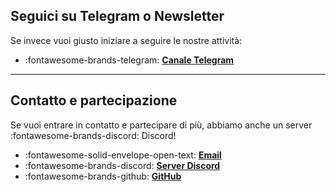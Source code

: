 ## Seguici su Telegram o Newsletter
Se invece vuoi giusto iniziare a seguire le nostre attività:

<div class="grid cards" markdown>

- :fontawesome-brands-telegram: **[Canale Telegram](https://t.me/org2042)**  

</div>

---

## Contatto e partecipazione
Se vuoi entrare in contatto e partecipare di più, abbiamo anche un server :fontawesome-brands-discord: Discord!

<div class="grid cards" markdown>

- :fontawesome-solid-envelope-open-text: **[Email](mailto:stefano.cecere@gmail.com)**  
- :fontawesome-brands-discord: **[Server Discord](https://discord.gg/VUjgGtDgAh)**  
- :fontawesome-brands-github: **[GitHub](https://github.com/2042ed)**  

</div>

